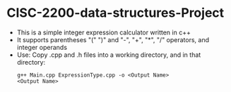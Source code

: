 # CISC-2200-data-structures-Project
* This is a simple integer expression calculator written in c++
* It supports parentheses "(" ")" and "-", "+", "*", "/" operators, and integer operands
* Use: 
    Copy .cpp and .h files into a working directory, and in that directory:
    ```
    g++ Main.cpp ExpressionType.cpp -o <Output Name>
    <Output Name>
    ```

